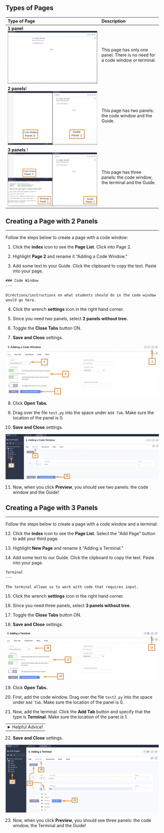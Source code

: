 ## Types of Pages

| Type of Page | Description |
| :------ | :----------- | 
|**1 panel** ![.guides/img/1panel](.guides/img/1panel.png)| This page has only one panel. There is no need for a code window or terminal. |
|**2 panels**! ![.guides/img/2panelnew](.guides/img/2panelnew.png) | This page has two panels: the code window and the Guide. |
|**3 panels** !![.guides/img/3panelnew](.guides/img/3panelnew.png) | This page has three panels: the code window, the terminal and the Guide.|

## Creating a Page with 2 Panels
---
Follow the steps below to create a page with a code window:

1. Click the **index** icon to see the **Page List**. Click into Page 2. 

2. Highlight **Page 2** and rename it “Adding a Code Window.”

3. Add some text to your Guide. Click the clipboard to copy the text. Paste into your page.

```
### Code Window
---

Directions/instructions on what students should do in the code window would go here.

```
4. Click the wrench **settings** icon in the right hand corner. 

5. Since you need two panels, select **2 panels without tree.**

6. Toggle the **Close Tabs** button ON. 

7. **Save and Close** settings.

![.guides/img/addacodewindow1](.guides/img/addacodewindow1.png)

8. Click **Open Tabs.**
 
9. Drag over the file `test.py` into the space under `Add Tab`. Make sure the location of the panel is 0. 

10. **Save and Close** settings.

![.guides/img/addacodewindow2](.guides/img/addacodewindow2.png)

11. Now, when you click **Preview**, you should see two panels: the code window and the Guide! 

## Creating a Page with 3 Panels
---

Follow the steps below to create a page with a code window and a terminal:

12. Click the **index** icon to see the **Page List.** Select the "Add Page" button to add your third page.

13. Highlight **New Page** and rename it “Adding a Terminal.”

14. Add some text to our Guide. Click the clipboard to copy the text. Paste into your page.

```
Terminal 
---

The terminal allows us to work with code that requires input. 
```

15. Click the wrench **settings** icon in the right hand corner. 

16. Since you need three panels, select **3 panels without tree.**

17. Toggle the **Close Tabs** button ON. 

18. **Save and Close** settings.

![.guides/img/new3panel](.guides/img/new3panel.png)

19. Click **Open Tabs.**

20. First, add the code window. Drag over the file `test2.py` into the space under `Add Tab`. Make sure the location of the panel is 0. 

21. Now, add the terminal. Click the **Add Tab** button and specify that the type is **Terminal.** Make sure the location of the panel is 1. 

<table><tbody ><tr><td><details><summary>
Helpful Advice!
</summary><hr>

Type `clear` into the Terminal's file name to get a much cleaner Terminal!</details></td></tr></tbody>
</table>
	
22. **Save and Close** settings.

![.guides/img/new3panelopentabs](.guides/img/new3panelopentabs.png)

23. Now, when you click **Preview**, you should see three panels: the code window, the Terminal and the Guide! 
